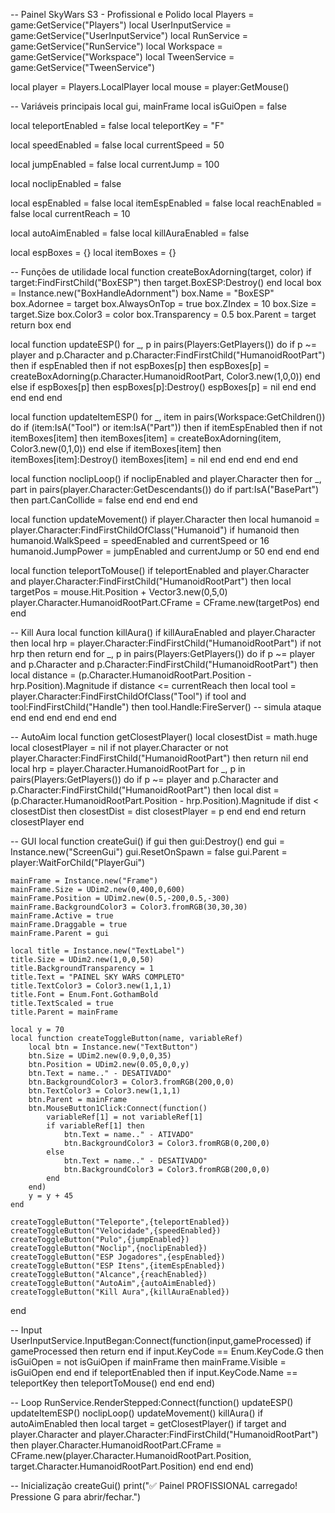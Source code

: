 -- Painel SkyWars S3 - Profissional e Polido
local Players = game:GetService("Players")
local UserInputService = game:GetService("UserInputService")
local RunService = game:GetService("RunService")
local Workspace = game:GetService("Workspace")
local TweenService = game:GetService("TweenService")

local player = Players.LocalPlayer
local mouse = player:GetMouse()

-- Variáveis principais
local gui, mainFrame
local isGuiOpen = false

local teleportEnabled = false
local teleportKey = "F"

local speedEnabled = false
local currentSpeed = 50

local jumpEnabled = false
local currentJump = 100

local noclipEnabled = false

local espEnabled = false
local itemEspEnabled = false
local reachEnabled = false
local currentReach = 10

local autoAimEnabled = false
local killAuraEnabled = false

local espBoxes = {}
local itemBoxes = {}

-- Funções de utilidade
local function createBoxAdorning(target, color)
    if target:FindFirstChild("BoxESP") then target.BoxESP:Destroy() end
    local box = Instance.new("BoxHandleAdornment")
    box.Name = "BoxESP"
    box.Adornee = target
    box.AlwaysOnTop = true
    box.ZIndex = 10
    box.Size = target.Size
    box.Color3 = color
    box.Transparency = 0.5
    box.Parent = target
    return box
end

local function updateESP()
    for _, p in pairs(Players:GetPlayers()) do
        if p ~= player and p.Character and p.Character:FindFirstChild("HumanoidRootPart") then
            if espEnabled then
                if not espBoxes[p] then
                    espBoxes[p] = createBoxAdorning(p.Character.HumanoidRootPart, Color3.new(1,0,0))
                end
            else
                if espBoxes[p] then
                    espBoxes[p]:Destroy()
                    espBoxes[p] = nil
                end
            end
        end
    end
end

local function updateItemESP()
    for _, item in pairs(Workspace:GetChildren()) do
        if (item:IsA("Tool") or item:IsA("Part")) then
            if itemEspEnabled then
                if not itemBoxes[item] then
                    itemBoxes[item] = createBoxAdorning(item, Color3.new(0,1,0))
                end
            else
                if itemBoxes[item] then
                    itemBoxes[item]:Destroy()
                    itemBoxes[item] = nil
                end
            end
        end
    end
end

local function noclipLoop()
    if noclipEnabled and player.Character then
        for _, part in pairs(player.Character:GetDescendants()) do
            if part:IsA("BasePart") then
                part.CanCollide = false
            end
        end
    end
end

local function updateMovement()
    if player.Character then
        local humanoid = player.Character:FindFirstChildOfClass("Humanoid")
        if humanoid then
            humanoid.WalkSpeed = speedEnabled and currentSpeed or 16
            humanoid.JumpPower = jumpEnabled and currentJump or 50
        end
    end
end

local function teleportToMouse()
    if teleportEnabled and player.Character and player.Character:FindFirstChild("HumanoidRootPart") then
        local targetPos = mouse.Hit.Position + Vector3.new(0,5,0)
        player.Character.HumanoidRootPart.CFrame = CFrame.new(targetPos)
    end
end

-- Kill Aura
local function killAura()
    if killAuraEnabled and player.Character then
        local hrp = player.Character:FindFirstChild("HumanoidRootPart")
        if not hrp then return end
        for _, p in pairs(Players:GetPlayers()) do
            if p ~= player and p.Character and p.Character:FindFirstChild("HumanoidRootPart") then
                local distance = (p.Character.HumanoidRootPart.Position - hrp.Position).Magnitude
                if distance <= currentReach then
                    local tool = player.Character:FindFirstChildOfClass("Tool")
                    if tool and tool:FindFirstChild("Handle") then
                        tool.Handle:FireServer() -- simula ataque
                    end
                end
            end
        end
    end
end

-- AutoAim
local function getClosestPlayer()
    local closestDist = math.huge
    local closestPlayer = nil
    if not player.Character or not player.Character:FindFirstChild("HumanoidRootPart") then return nil end
    local hrp = player.Character.HumanoidRootPart
    for _, p in pairs(Players:GetPlayers()) do
        if p ~= player and p.Character and p.Character:FindFirstChild("HumanoidRootPart") then
            local dist = (p.Character.HumanoidRootPart.Position - hrp.Position).Magnitude
            if dist < closestDist then
                closestDist = dist
                closestPlayer = p
            end
        end
    end
    return closestPlayer
end

-- GUI
local function createGui()
    if gui then gui:Destroy() end
    gui = Instance.new("ScreenGui")
    gui.ResetOnSpawn = false
    gui.Parent = player:WaitForChild("PlayerGui")

    mainFrame = Instance.new("Frame")
    mainFrame.Size = UDim2.new(0,400,0,600)
    mainFrame.Position = UDim2.new(0.5,-200,0.5,-300)
    mainFrame.BackgroundColor3 = Color3.fromRGB(30,30,30)
    mainFrame.Active = true
    mainFrame.Draggable = true
    mainFrame.Parent = gui

    local title = Instance.new("TextLabel")
    title.Size = UDim2.new(1,0,0,50)
    title.BackgroundTransparency = 1
    title.Text = "PAINEL SKY WARS COMPLETO"
    title.TextColor3 = Color3.new(1,1,1)
    title.Font = Enum.Font.GothamBold
    title.TextScaled = true
    title.Parent = mainFrame

    local y = 70
    local function createToggleButton(name, variableRef)
        local btn = Instance.new("TextButton")
        btn.Size = UDim2.new(0.9,0,0,35)
        btn.Position = UDim2.new(0.05,0,0,y)
        btn.Text = name.." - DESATIVADO"
        btn.BackgroundColor3 = Color3.fromRGB(200,0,0)
        btn.TextColor3 = Color3.new(1,1,1)
        btn.Parent = mainFrame
        btn.MouseButton1Click:Connect(function()
            variableRef[1] = not variableRef[1]
            if variableRef[1] then
                btn.Text = name.." - ATIVADO"
                btn.BackgroundColor3 = Color3.fromRGB(0,200,0)
            else
                btn.Text = name.." - DESATIVADO"
                btn.BackgroundColor3 = Color3.fromRGB(200,0,0)
            end
        end)
        y = y + 45
    end

    createToggleButton("Teleporte",{teleportEnabled})
    createToggleButton("Velocidade",{speedEnabled})
    createToggleButton("Pulo",{jumpEnabled})
    createToggleButton("Noclip",{noclipEnabled})
    createToggleButton("ESP Jogadores",{espEnabled})
    createToggleButton("ESP Itens",{itemEspEnabled})
    createToggleButton("Alcance",{reachEnabled})
    createToggleButton("AutoAim",{autoAimEnabled})
    createToggleButton("Kill Aura",{killAuraEnabled})
end

-- Input
UserInputService.InputBegan:Connect(function(input,gameProcessed)
    if gameProcessed then return end
    if input.KeyCode == Enum.KeyCode.G then
        isGuiOpen = not isGuiOpen
        if mainFrame then mainFrame.Visible = isGuiOpen end
    end
    if teleportEnabled then
        if input.KeyCode.Name == teleportKey then
            teleportToMouse()
        end
    end
end)

-- Loop
RunService.RenderStepped:Connect(function()
    updateESP()
    updateItemESP()
    noclipLoop()
    updateMovement()
    killAura()
    if autoAimEnabled then
        local target = getClosestPlayer()
        if target and player.Character and player.Character:FindFirstChild("HumanoidRootPart") then
            player.Character.HumanoidRootPart.CFrame = CFrame.new(player.Character.HumanoidRootPart.Position, target.Character.HumanoidRootPart.Position)
        end
    end
end)

-- Inicialização
createGui()
print("✅ Painel PROFISSIONAL carregado! Pressione G para abrir/fechar.")
